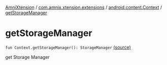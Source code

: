 [AmniXtension](../../index.md) / [com.amnix.xtension.extensions](../index.md) / [android.content.Context](index.md) / [getStorageManager](./get-storage-manager.md)

# getStorageManager

`fun Context.getStorageManager(): StorageManager` [(source)](https://github.com/AmniX/AmniXTension/tree/master/AmniXtension/src/main/java/com/amnix/xtension/extensions/ContextExtension.kt#L614)

get Storage Manager

